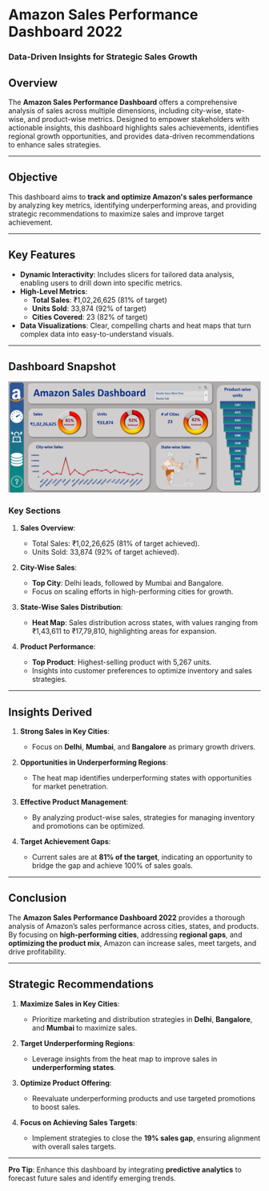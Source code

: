 # **Amazon Sales Performance Dashboard 2022**  
### **Data-Driven Insights for Strategic Sales Growth**

## **Overview**  
The **Amazon Sales Performance Dashboard** offers a comprehensive analysis of sales across multiple dimensions, including city-wise, state-wise, and product-wise metrics. Designed to empower stakeholders with actionable insights, this dashboard highlights sales achievements, identifies regional growth opportunities, and provides data-driven recommendations to enhance sales strategies.  

---

## **Objective**  
This dashboard aims to **track and optimize Amazon's sales performance** by analyzing key metrics, identifying underperforming areas, and providing strategic recommendations to maximize sales and improve target achievement.  

---

## **Key Features**  
- **Dynamic Interactivity**: Includes slicers for tailored data analysis, enabling users to drill down into specific metrics.  
- **High-Level Metrics**:  
  - **Total Sales**: ₹1,02,26,625 (81% of target)  
  - **Units Sold**: 33,874 (92% of target)  
  - **Cities Covered**: 23 (82% of target)  
- **Data Visualizations**: Clear, compelling charts and heat maps that turn complex data into easy-to-understand visuals.

---

## **Dashboard Snapshot**  

![Amazon Sales Dashboard](Dashboard_Image.png)

### **Key Sections**  

1. **Sales Overview**:  
   - Total Sales: ₹1,02,26,625 (81% of target achieved).  
   - Units Sold: 33,874 (92% of target achieved).  

2. **City-Wise Sales**:  
   - **Top City**: Delhi leads, followed by Mumbai and Bangalore.  
   - Focus on scaling efforts in high-performing cities for growth.

3. **State-Wise Sales Distribution**:  
   - **Heat Map**: Sales distribution across states, with values ranging from ₹1,43,611 to ₹17,79,810, highlighting areas for expansion.  

4. **Product Performance**:  
   - **Top Product**: Highest-selling product with 5,267 units.  
   - Insights into customer preferences to optimize inventory and sales strategies.

---

## **Insights Derived**  

1. **Strong Sales in Key Cities**:  
   - Focus on **Delhi**, **Mumbai**, and **Bangalore** as primary growth drivers.  

2. **Opportunities in Underperforming Regions**:  
   - The heat map identifies underperforming states with opportunities for market penetration.  

3. **Effective Product Management**:  
   - By analyzing product-wise sales, strategies for managing inventory and promotions can be optimized.  

4. **Target Achievement Gaps**:  
   - Current sales are at **81% of the target**, indicating an opportunity to bridge the gap and achieve 100% of sales goals.

---

## **Conclusion**  
The **Amazon Sales Performance Dashboard 2022** provides a thorough analysis of Amazon’s sales performance across cities, states, and products. By focusing on **high-performing cities**, addressing **regional gaps**, and **optimizing the product mix**, Amazon can increase sales, meet targets, and drive profitability.

---

## **Strategic Recommendations**  

1. **Maximize Sales in Key Cities**:  
   - Prioritize marketing and distribution strategies in **Delhi**, **Bangalore**, and **Mumbai** to maximize sales.  

2. **Target Underperforming Regions**:  
   - Leverage insights from the heat map to improve sales in **underperforming states**.  

3. **Optimize Product Offering**:  
   - Reevaluate underperforming products and use targeted promotions to boost sales.  

4. **Focus on Achieving Sales Targets**:  
   - Implement strategies to close the **19% sales gap**, ensuring alignment with overall sales targets.

---

**Pro Tip**: Enhance this dashboard by integrating **predictive analytics** to forecast future sales and identify emerging trends.
